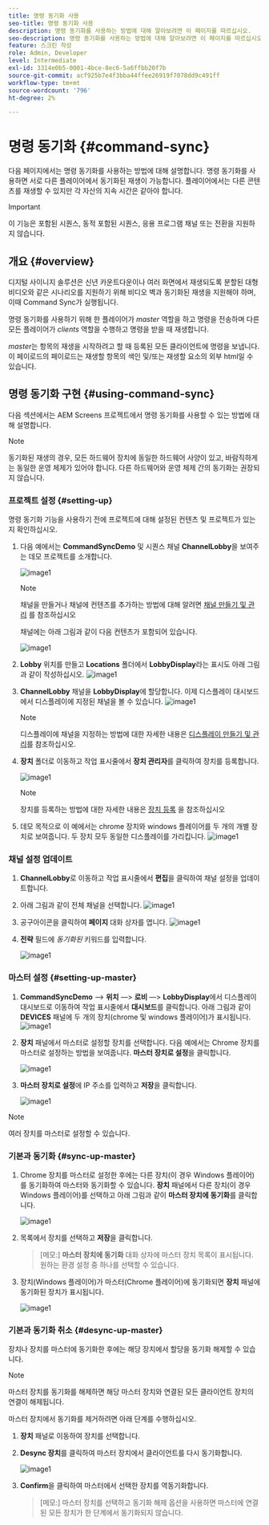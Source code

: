 ```yaml
---
title: 명령 동기화 사용
seo-title: 명령 동기화 사용
description: 명령 동기화를 사용하는 방법에 대해 알아보려면 이 페이지를 따르십시오.
seo-description: 명령 동기화를 사용하는 방법에 대해 알아보려면 이 페이지를 따르십시오.
feature: 스크린 작성
role: Admin, Developer
level: Intermediate
exl-id: 3314e0b5-0001-4bce-8ec6-5a6ffbb20f7b
source-git-commit: acf925b7e4f3bba44ffee26919f7078dd9c491ff
workflow-type: tm+mt
source-wordcount: '796'
ht-degree: 2%

---
```


# 명령 동기화 {#command-sync}

다음 페이지에서는 명령 동기화를 사용하는 방법에 대해 설명합니다. 명령 동기화를 사용하면 서로 다른 플레이어에서 동기화된 재생이 가능합니다. 플레이어에서는 다른 콘텐츠를 재생할 수 있지만 각 자산의 지속 시간은 같아야 합니다.

>[!IMPORTANT]
>
>이 기능은 포함된 시퀀스, 동적 포함된 시퀀스, 응용 프로그램 채널 또는 전환을 지원하지 않습니다.

## 개요 {#overview}

디지털 사이니지 솔루션은 신년 카운트다운이나 여러 화면에서 재생되도록 분할된 대형 비디오와 같은 시나리오를 지원하기 위해 비디오 벽과 동기화된 재생을 지원해야 하며, 이때 Command Sync가 실행됩니다.

명령 동기화를 사용하기 위해 한 플레이어가 *master* 역할을 하고 명령을 전송하며 다른 모든 플레이어가 *clients* 역할을 수행하고 명령을 받을 때 재생합니다.

*master*&#x200B;는 항목의 재생을 시작하려고 할 때 등록된 모든 클라이언트에 명령을 보냅니다. 이 페이로드의 페이로드는 재생할 항목의 색인 및/또는 재생할 요소의 외부 html일 수 있습니다.

## 명령 동기화 구현 {#using-command-sync}

다음 섹션에서는 AEM Screens 프로젝트에서 명령 동기화를 사용할 수 있는 방법에 대해 설명합니다.

>[!NOTE]
>
>동기화된 재생의 경우, 모든 하드웨어 장치에 동일한 하드웨어 사양이 있고, 바람직하게는 동일한 운영 체제가 있어야 합니다. 다른 하드웨어와 운영 체제 간의 동기화는 권장되지 않습니다.

### 프로젝트 설정 {#setting-up}

명령 동기화 기능을 사용하기 전에 프로젝트에 대해 설정된 컨텐츠 및 프로젝트가 있는지 확인하십시오.

1. 다음 예에서는 **CommandSyncDemo** 및 시퀀스 채널 **ChannelLobby**&#x200B;을 보여주는 데모 프로젝트를 소개합니다.

   ![image1](assets/command-sync/command-sync1-1.png)

   >[!NOTE]
   >
   >채널을 만들거나 채널에 컨텐츠를 추가하는 방법에 대해 알려면 [채널 만들기 및 관리](/help/user-guide/managing-channels.md) 를 참조하십시오

   채널에는 아래 그림과 같이 다음 컨텐츠가 포함되어 있습니다.

   ![image1](assets/command-sync/command-sync2-1.png)

1. **Lobby** 위치를 만들고 **Locations** 폴더에서 **LobbyDisplay**라는 표시도 아래 그림과 같이 작성하십시오.
   ![image1](assets/command-sync/command-sync3-1.png)

1. **ChannelLobby** 채널을 **LobbyDisplay**에 할당합니다. 이제 디스플레이 대시보드에서 디스플레이에 지정된 채널을 볼 수 있습니다.
   ![image1](assets/command-sync/command-sync4-1.png)

   >[!NOTE]
   >
   >디스플레이에 채널을 지정하는 방법에 대한 자세한 내용은 [디스플레이 만들기 및 관리](/help/user-guide/managing-displays.md)를 참조하십시오.

1. **장치** 폴더로 이동하고 작업 표시줄에서 **장치 관리자**&#x200B;를 클릭하여 장치를 등록합니다.

   ![image1](assets/command-sync5.png)

   >[!NOTE]
   >
   >장치를 등록하는 방법에 대한 자세한 내용은 [장치 등록](/help/user-guide/device-registration.md) 을 참조하십시오

1. 데모 목적으로 이 예에서는 chrome 장치와 windows 플레이어를 두 개의 개별 장치로 보여줍니다. 두 장치 모두 동일한 디스플레이를 가리킵니다.
   ![image1](assets/command-sync6.png)

### 채널 설정 업데이트

1. **ChannelLobby**&#x200B;로 이동하고 작업 표시줄에서 **편집**&#x200B;을 클릭하여 채널 설정을 업데이트합니다.

1. 아래 그림과 같이 전체 채널을 선택합니다.
   ![image1](assets/command-sync/command-sync7-1.png)

1. 공구아이콘을 클릭하여 **페이지** 대화 상자를 엽니다.
   ![image1](assets/command-sync/command-sync8-1.png)

1. **전략** 필드에 *동기화된* 키워드를 입력합니다.

   ![image1](assets/command-sync/command-sync9-1.png)


### 마스터 설정 {#setting-up-master}

1. **CommandSyncDemo** —> **위치** —> **로비** —> **LobbyDisplay**&#x200B;에서 디스플레이 대시보드로 이동하여 작업 표시줄에서 **대시보드**를 클릭합니다.
아래 그림과 같이 **DEVICES** 패널에 두 개의 장치(chrome 및 windows 플레이어)가 표시됩니다.
   ![image1](assets/command-sync/command-sync10-1.png)

1. **장치** 패널에서 마스터로 설정할 장치를 선택합니다. 다음 예에서는 Chrome 장치를 마스터로 설정하는 방법을 보여줍니다. **마스터 장치로 설정**&#x200B;을 클릭합니다.

   ![image1](assets/command-sync/command-sync11-1.png)

1. **마스터 장치로 설정**&#x200B;에 IP 주소를 입력하고 **저장**&#x200B;을 클릭합니다.

   ![image1](assets/command-sync/command-sync12-1.png)

>[!NOTE]
>
>여러 장치를 마스터로 설정할 수 있습니다.

### 기본과 동기화 {#sync-up-master}

1. Chrome 장치를 마스터로 설정한 후에는 다른 장치(이 경우 Windows 플레이어)를 동기화하여 마스터와 동기화할 수 있습니다.
**장치** 패널에서 다른 장치(이 경우 Windows 플레이어)를 선택하고 아래 그림과 같이 **마스터 장치에 동기화**&#x200B;를 클릭합니다.

   ![image1](assets/command-sync/command-sync13-1.png)

1. 목록에서 장치를 선택하고 **저장**&#x200B;을 클릭합니다.

   >[메모:]
   > **마스터 장치에 동기화** 대화 상자에 마스터 장치 목록이 표시됩니다. 원하는 환경 설정 중 하나를 선택할 수 있습니다.

1. 장치(Windows 플레이어)가 마스터(Chrome 플레이어)에 동기화되면 **장치** 패널에 동기화된 장치가 표시됩니다.

   ![image1](assets/command-sync/command-sync14-1.png)

### 기본과 동기화 취소 {#desync-up-master}

장치나 장치를 마스터에 동기화한 후에는 해당 장치에서 할당을 동기화 해제할 수 있습니다.

>[!NOTE]
>
>마스터 장치를 동기화를 해제하면 해당 마스터 장치와 연결된 모든 클라이언트 장치의 연결이 해제됩니다.

마스터 장치에서 동기화를 제거하려면 아래 단계를 수행하십시오.

1. **장치** 패널로 이동하여 장치를 선택합니다.

1. **Desync 장치**&#x200B;를 클릭하여 마스터 장치에서 클라이언트를 다시 동기화합니다.

   ![image1](assets/command-sync/command-sync15-1.png)

1. **Confirm**&#x200B;을 클릭하여 마스터에서 선택한 장치를 역동기화합니다.

   >[메모:]
   > 마스터 장치를 선택하고 동기화 해제 옵션을 사용하면 마스터에 연결된 모든 장치가 한 단계에서 동기화되지 않습니다.

